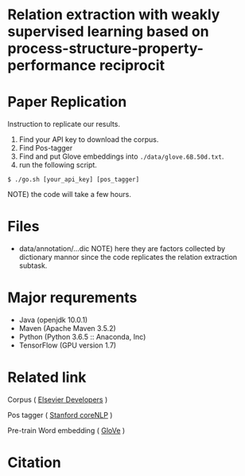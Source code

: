 # Relation extraction with weakly supervised learning based on process-structure-property-performance reciprocit

# Paper Replication
Instruction to replicate our results.
1. Find your API key to download the corpus.
2. Find Pos-tagger
3. Find and put Glove embeddings into `./data/glove.6B.50d.txt`. 
4. run the following script.
```
$ ./go.sh [your_api_key] [pos_tagger]
```

NOTE) the code will take a few hours. 


# Files
* data/annotation/...dic
NOTE) here they are factors collected by dictionary mannor since the code replicates the relation extraction subtask. 

# Major requrements
* Java (openjdk 10.0.1)
* Maven (Apache Maven 3.5.2)
* Python (Python 3.6.5 :: Anaconda, Inc)
* TensorFlow (GPU version 1.7)


# Related link
Corpus ( [Elsevier Developers](https://dev.elsevier.com) )

Pos tagger ( [Stanford coreNLP](https://stanfordnlp.github.io/CoreNLP) )

Pre-train Word embedding ( [GloVe](https://nlp.stanford.edu/projects/glove) ) 

# Citation



